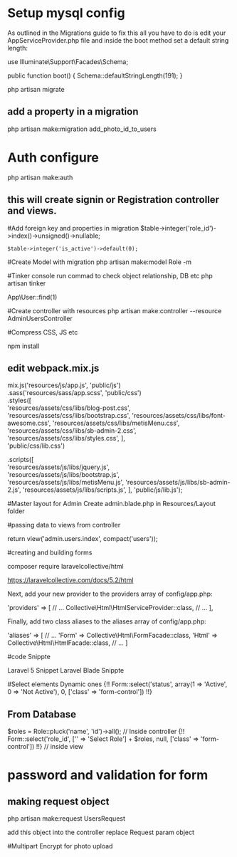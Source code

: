# Setup mysql config 
As outlined in the Migrations guide to fix this all you have to do is edit your AppServiceProvider.php file and inside the boot method set a default string length:

use Illuminate\Support\Facades\Schema;

public function boot()
{
    Schema::defaultStringLength(191);
}

php artisan migrate 

## add a property in a migration 
 php artisan make:migration add_photo_id_to_users 



# Auth configure
php artisan make:auth

## this will create signin or Registration controller and views. 


#Add foreign key and properties in migration 
    $table->integer('role_id')->index()->unsigned()->nullable;

    $table->integer('is_active')->default(0);


#Create Model with migration 
php artisan make:model Role -m 


#Tinker console run commad to check object relationship, DB etc
php artisan tinker

App\User::find(1)

#Create controller  with resources 
php artisan make:controller --resource AdminUsersController

#Compress CSS, JS etc

npm install 

## edit webpack.mix.js
mix.js('resources/js/app.js', 'public/js')  
   .sass('resources/sass/app.scss', 'public/css')  
   .styles([  
      'resources/assets/css/libs/blog-post.css',
      'resources/assets/css/libs/bootstrap.css',
      'resources/assets/css/libs/font-awesome.css',
      'resources/assets/css/libs/metisMenu.css',
      'resources/assets/css/libs/sb-admin-2.css',
      'resources/assets/css/libs/styles.css',
   ],   
   'public/css/lib.css')


   .scripts([  
      'resources/assets/js/libs/jquery.js',  
      'resources/assets/js/libs/bootstrap.js',
      'resources/assets/js/libs/metisMenu.js',
      'resources/assets/js/libs/sb-admin-2.js',
      'resources/assets/js/libs/scripts.js',
   ], 
   'public/js/lib.js');


   #Master layout for Admin 
   Create admin.blade.php in Resources/Layout folder

   #passing data to views from controller 

   return view('admin.users.index', compact('users'));


   #creating and building forms

   composer require laravelcollective/html

   https://laravelcollective.com/docs/5.2/html

   Next, add your new provider to the providers array of config/app.php:

  'providers' => [
    // ...
    Collective\Html\HtmlServiceProvider::class,
    // ...
  ],
   
   Finally, add two class aliases to the aliases array of config/app.php:

  'aliases' => [
    // ...
      'Form' => Collective\Html\FormFacade::class,
      'Html' => Collective\Html\HtmlFacade::class,
    // ...
  ]

  #code Snippte 

  Laravel 5 Snippet 
  Laravel Blade Snippte

  #Select elements Dynamic ones 
  {!! Form::select('status', array(1 => 'Active', 0 => 'Not Active'), 0, ['class' => 'form-control']) !!}

  ## From Database 
  $roles = Role::pluck('name', 'id')->all(); // Inside controller 
   {!! Form::select('role_id', ['' => 'Select Role'] + $roles, null, ['class' => 'form-control']) !!} // inside view 



# password and validation for form

## making request object
php artisan make:request UsersRequest 

add this object into the controller replace Request param object 


#Multipart Encrypt for photo upload













   



